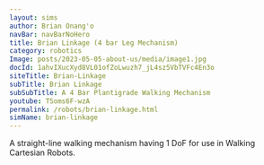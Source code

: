 ```yaml
---
layout: sims 
author: Brian Onang'o 
navBar: navBarNoHero 
title: Brian Linkage (4 bar Leg Mechanism) 
category: robotics
Image: posts/2023-05-05-about-us/media/image1.jpg 
docId: 1ahvIXucXyd8VL01ofZoLwuzh7_jL4sz5VbTVFc4En3o
siteTitle: Brian-Linkage
subTitle: Brian Linkage
subSubTitle: A 4 Bar Plantigrade Walking Mechanism
youtube: TSoms6F-wzA
permalink: /robots/brian-linkage.html
simName: brian-linkage
---
```


A straight-line walking mechanism having 1 DoF for use in Walking Cartesian Robots.

